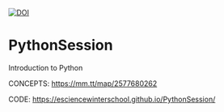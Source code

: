 [![DOI](https://zenodo.org/badge/DOI/10.5281/zenodo.2554804.svg)](https://doi.org/10.5281/zenodo.2554804)


# PythonSession
Introduction to Python

CONCEPTS: https://mm.tt/map/2577680262

CODE: https://esciencewinterschool.github.io/PythonSession/


